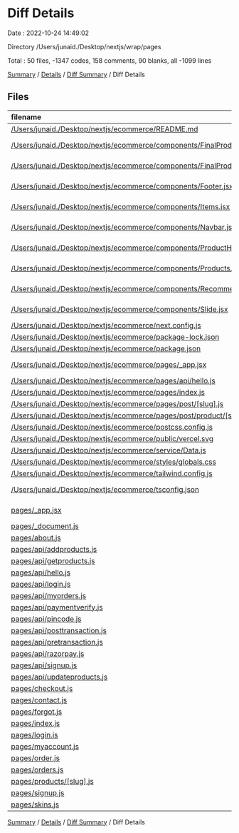 # Diff Details

Date : 2022-10-24 14:49:02

Directory /Users/junaid./Desktop/nextjs/wrap/pages

Total : 50 files,  -1347 codes, 158 comments, 90 blanks, all -1099 lines

[Summary](results.md) / [Details](details.md) / [Diff Summary](diff.md) / Diff Details

## Files
| filename | language | code | comment | blank | total |
| :--- | :--- | ---: | ---: | ---: | ---: |
| [/Users/junaid./Desktop/nextjs/ecommerce/README.md](//Users/junaid./Desktop/nextjs/ecommerce/README.md) | Markdown | -18 | 0 | -11 | -29 |
| [/Users/junaid./Desktop/nextjs/ecommerce/components/FinalProduct.jsx](//Users/junaid./Desktop/nextjs/ecommerce/components/FinalProduct.jsx) | JavaScript React | -31 | 0 | -3 | -34 |
| [/Users/junaid./Desktop/nextjs/ecommerce/components/FinalProductDetail.jsx](//Users/junaid./Desktop/nextjs/ecommerce/components/FinalProductDetail.jsx) | JavaScript React | -12 | 0 | -2 | -14 |
| [/Users/junaid./Desktop/nextjs/ecommerce/components/Footer.jsx](//Users/junaid./Desktop/nextjs/ecommerce/components/Footer.jsx) | JavaScript React | -75 | 0 | -8 | -83 |
| [/Users/junaid./Desktop/nextjs/ecommerce/components/Items.jsx](//Users/junaid./Desktop/nextjs/ecommerce/components/Items.jsx) | JavaScript React | -22 | 0 | -6 | -28 |
| [/Users/junaid./Desktop/nextjs/ecommerce/components/Navbar.jsx](//Users/junaid./Desktop/nextjs/ecommerce/components/Navbar.jsx) | JavaScript React | -64 | 0 | -4 | -68 |
| [/Users/junaid./Desktop/nextjs/ecommerce/components/ProductHead.jsx](//Users/junaid./Desktop/nextjs/ecommerce/components/ProductHead.jsx) | JavaScript React | -9 | 0 | -3 | -12 |
| [/Users/junaid./Desktop/nextjs/ecommerce/components/Products.jsx](//Users/junaid./Desktop/nextjs/ecommerce/components/Products.jsx) | JavaScript React | -27 | 0 | -8 | -35 |
| [/Users/junaid./Desktop/nextjs/ecommerce/components/Recommend.jsx](//Users/junaid./Desktop/nextjs/ecommerce/components/Recommend.jsx) | JavaScript React | -63 | 0 | -3 | -66 |
| [/Users/junaid./Desktop/nextjs/ecommerce/components/Slide.jsx](//Users/junaid./Desktop/nextjs/ecommerce/components/Slide.jsx) | JavaScript React | -41 | 0 | -17 | -58 |
| [/Users/junaid./Desktop/nextjs/ecommerce/next.config.js](//Users/junaid./Desktop/nextjs/ecommerce/next.config.js) | JavaScript | -3 | -1 | -1 | -5 |
| [/Users/junaid./Desktop/nextjs/ecommerce/package-lock.json](//Users/junaid./Desktop/nextjs/ecommerce/package-lock.json) | JSON | -2,390 | 0 | -1 | -2,391 |
| [/Users/junaid./Desktop/nextjs/ecommerce/package.json](//Users/junaid./Desktop/nextjs/ecommerce/package.json) | JSON | -24 | 0 | -1 | -25 |
| [/Users/junaid./Desktop/nextjs/ecommerce/pages/_app.jsx](//Users/junaid./Desktop/nextjs/ecommerce/pages/_app.jsx) | JavaScript React | -15 | 0 | -4 | -19 |
| [/Users/junaid./Desktop/nextjs/ecommerce/pages/api/hello.js](//Users/junaid./Desktop/nextjs/ecommerce/pages/api/hello.js) | JavaScript | 0 | 0 | -1 | -1 |
| [/Users/junaid./Desktop/nextjs/ecommerce/pages/index.js](//Users/junaid./Desktop/nextjs/ecommerce/pages/index.js) | JavaScript | -15 | 0 | -5 | -20 |
| [/Users/junaid./Desktop/nextjs/ecommerce/pages/post/[slug].js](//Users/junaid./Desktop/nextjs/ecommerce/pages/post/%5Bslug%5D.js) | JavaScript | -21 | -1 | -6 | -28 |
| [/Users/junaid./Desktop/nextjs/ecommerce/pages/post/product/[slug].js](//Users/junaid./Desktop/nextjs/ecommerce/pages/post/product/%5Bslug%5D.js) | JavaScript | -21 | 0 | -2 | -23 |
| [/Users/junaid./Desktop/nextjs/ecommerce/postcss.config.js](//Users/junaid./Desktop/nextjs/ecommerce/postcss.config.js) | JavaScript | -6 | 0 | -1 | -7 |
| [/Users/junaid./Desktop/nextjs/ecommerce/public/vercel.svg](//Users/junaid./Desktop/nextjs/ecommerce/public/vercel.svg) | XML | -4 | 0 | 0 | -4 |
| [/Users/junaid./Desktop/nextjs/ecommerce/service/Data.js](//Users/junaid./Desktop/nextjs/ecommerce/service/Data.js) | JavaScript | -120 | 0 | -3 | -123 |
| [/Users/junaid./Desktop/nextjs/ecommerce/styles/globals.css](//Users/junaid./Desktop/nextjs/ecommerce/styles/globals.css) | CSS | -3 | 0 | -1 | -4 |
| [/Users/junaid./Desktop/nextjs/ecommerce/tailwind.config.js](//Users/junaid./Desktop/nextjs/ecommerce/tailwind.config.js) | JavaScript | -10 | -1 | -1 | -12 |
| [/Users/junaid./Desktop/nextjs/ecommerce/tsconfig.json](//Users/junaid./Desktop/nextjs/ecommerce/tsconfig.json) | JSON with Comments | -20 | 0 | -1 | -21 |
| [pages/_app.jsx](/pages/_app.jsx) | JavaScript React | 100 | 3 | 10 | 113 |
| [pages/_document.js](/pages/_document.js) | JavaScript | 12 | 0 | 1 | 13 |
| [pages/about.js](/pages/about.js) | JavaScript | 7 | 0 | 2 | 9 |
| [pages/api/addproducts.js](/pages/api/addproducts.js) | JavaScript | 29 | 0 | 4 | 33 |
| [pages/api/getproducts.js](/pages/api/getproducts.js) | JavaScript | 25 | 0 | 5 | 30 |
| [pages/api/hello.js](/pages/api/hello.js) | JavaScript | 0 | 0 | 1 | 1 |
| [pages/api/login.js](/pages/api/login.js) | JavaScript | 29 | 1 | 5 | 35 |
| [pages/api/myorders.js](/pages/api/myorders.js) | JavaScript | 15 | 1 | 4 | 20 |
| [pages/api/paymentverify.js](/pages/api/paymentverify.js) | JavaScript | 13 | 0 | 5 | 18 |
| [pages/api/pincode.js](/pages/api/pincode.js) | JavaScript | 4 | 0 | 3 | 7 |
| [pages/api/posttransaction.js](/pages/api/posttransaction.js) | JavaScript | 3 | 0 | 0 | 3 |
| [pages/api/pretransaction.js](/pages/api/pretransaction.js) | JavaScript | 50 | 11 | 14 | 75 |
| [pages/api/razorpay.js](/pages/api/razorpay.js) | JavaScript | 82 | 8 | 11 | 101 |
| [pages/api/signup.js](/pages/api/signup.js) | JavaScript | 17 | 0 | 3 | 20 |
| [pages/api/updateproducts.js](/pages/api/updateproducts.js) | JavaScript | 15 | 1 | 3 | 19 |
| [pages/checkout.js](/pages/checkout.js) | JavaScript | 295 | 5 | 30 | 330 |
| [pages/contact.js](/pages/contact.js) | JavaScript | 7 | 0 | 2 | 9 |
| [pages/forgot.js](/pages/forgot.js) | JavaScript | 74 | 0 | 9 | 83 |
| [pages/index.js](/pages/index.js) | JavaScript | 182 | 0 | 7 | 189 |
| [pages/login.js](/pages/login.js) | JavaScript | 160 | 2 | 12 | 174 |
| [pages/myaccount.js](/pages/myaccount.js) | JavaScript | 16 | 0 | 2 | 18 |
| [pages/order.js](/pages/order.js) | JavaScript | 89 | 14 | 13 | 116 |
| [pages/orders.js](/pages/orders.js) | JavaScript | 87 | 5 | 12 | 104 |
| [pages/products/[slug].js](/pages/products/%5Bslug%5D.js) | JavaScript | 153 | 109 | 11 | 273 |
| [pages/signup.js](/pages/signup.js) | JavaScript | 163 | 0 | 9 | 172 |
| [pages/skins.js](/pages/skins.js) | JavaScript | 40 | 1 | 5 | 46 |

[Summary](results.md) / [Details](details.md) / [Diff Summary](diff.md) / Diff Details